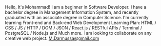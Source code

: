 Hello, It's Mohammad!
I am a beginner in Software Developer.
I have a bachelor degree in Management Information System, and recently graduated with an associate degree in Computer Science.
I'm currently learning Front-end and Back-end Web Development
Learning Plan:
HTML / CSS / JS / HTTP / DOM / JSON / React.js / RESTful APIs / Terminal / PostgreSQL / Node.js and Much more.
I am looking to collaborate on any creative web project.
M.Darmussa@gmail.com